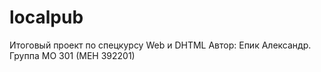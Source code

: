 # localpub

Итоговый проект по спецкурсу Web и DHTML
Автор: Епик Александр. Группа МО 301 (МЕН 392201)
